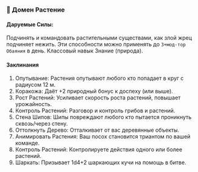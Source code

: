 ### 🌿 Домен Растение
#### Даруемые Силы:
Подчинять и командовать растительными существами, как злой жрец подчиняет нежить. Эти способности можно применять до `3+мод-тор Обаяния` в день. Классовый навык Знание (природа).
#### Заклинания
1. Опутывание: Растения опутывают любого кто попадает в круг с радиусом 12 м.
2. Коракожа: Даёт +2 природный бонус к доспеху (или выше).
3. Рост Растений: Усиливает скорость роста растений, повышает урожайность.
4. Контроль Растений: Разговор и контроль грибов и растений.
5. Стена Шипов: Шипы повреждают любого кто пытается проникнуть сквозь/через стену.
6. Оттолкнуть Дерево: Отталкивает от вас деревянные объекты.
7. Анимировать Растения: Ваш посох становится триантом по вашей команде.
8. Контроль Растений: Контролируете действия одного или более растений.
9. Шаркать: Призывает 1d4+2 шаркающих кучи на помощь в битве.